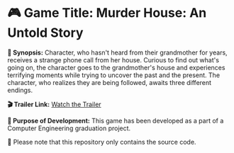 # 🎮 Game Title: Murder House: An Untold Story

**📖 Synopsis:**
Character, who hasn't heard from their grandmother for years, receives a strange phone call from her house. Curious to find out what's going on, the character goes to the grandmother's house and experiences terrifying moments while trying to uncover the past and the present. The character, who realizes they are being followed, awaits three different endings.

**🎬 Trailer Link:** [Watch the Trailer](https://youtu.be/3fqvRJCP1IA)

**🎯 Purpose of Development:** This game has been developed as a part of a Computer Engineering graduation project.

📌 Please note that this repository only contains the source code.

